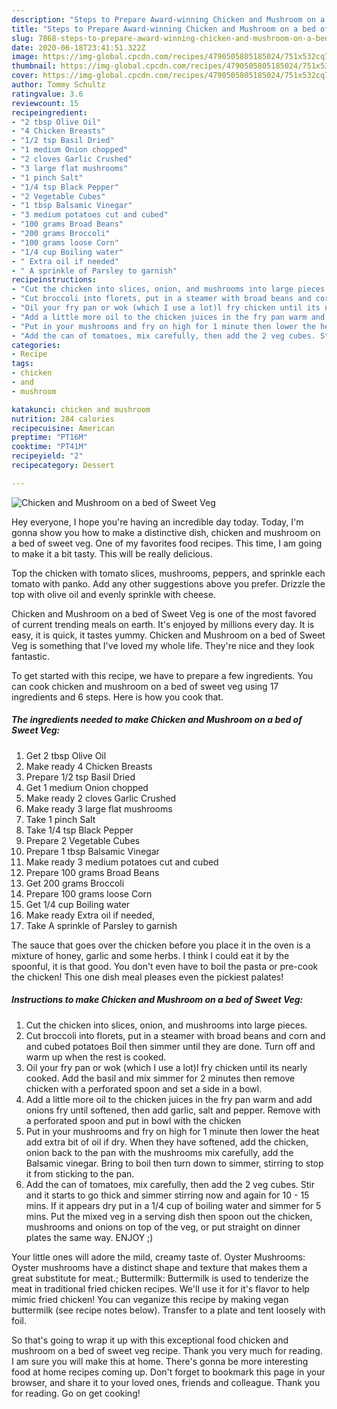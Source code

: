 ```yaml
---
description: "Steps to Prepare Award-winning Chicken and Mushroom on a bed of Sweet Veg"
title: "Steps to Prepare Award-winning Chicken and Mushroom on a bed of Sweet Veg"
slug: 7868-steps-to-prepare-award-winning-chicken-and-mushroom-on-a-bed-of-sweet-veg
date: 2020-06-18T23:41:51.322Z
image: https://img-global.cpcdn.com/recipes/4790505805185024/751x532cq70/chicken-and-mushroom-on-a-bed-of-sweet-veg-recipe-main-photo.jpg
thumbnail: https://img-global.cpcdn.com/recipes/4790505805185024/751x532cq70/chicken-and-mushroom-on-a-bed-of-sweet-veg-recipe-main-photo.jpg
cover: https://img-global.cpcdn.com/recipes/4790505805185024/751x532cq70/chicken-and-mushroom-on-a-bed-of-sweet-veg-recipe-main-photo.jpg
author: Tommy Schultz
ratingvalue: 3.6
reviewcount: 15
recipeingredient:
- "2 tbsp Olive Oil"
- "4 Chicken Breasts"
- "1/2 tsp Basil Dried"
- "1 medium Onion chopped"
- "2 cloves Garlic Crushed"
- "3 large flat mushrooms"
- "1 pinch Salt"
- "1/4 tsp Black Pepper"
- "2 Vegetable Cubes"
- "1 tbsp Balsamic Vinegar"
- "3 medium potatoes cut and cubed"
- "100 grams Broad Beans"
- "200 grams Broccoli"
- "100 grams loose Corn"
- "1/4 cup Boiling water"
- " Extra oil if needed"
- " A sprinkle of Parsley to garnish"
recipeinstructions:
- "Cut the chicken into slices, onion, and mushrooms into large pieces."
- "Cut broccoli into florets, put in a steamer with broad beans and corn and and cubed potatoes Boil then simmer until they are done. Turn off  and warm up when the rest is cooked."
- "Oil your fry pan or wok (which I use a lot)l fry chicken until its nearly cooked. Add the basil and mix  simmer for 2 minutes then remove chicken with a perforated spoon and set a side in a bowl."
- "Add a little more oil to the chicken juices in the fry pan warm and add onions fry until softened, then add garlic, salt and pepper. Remove with a perforated spoon and put in bowl with the chicken"
- "Put in your mushrooms and fry on high for 1 minute then lower the heat add extra bit of oil if dry. When they have softened, add the chicken, onion back to the pan with the mushrooms mix carefully, add the Balsamic vinegar. Bring to boil then turn down to simmer, stirring to stop it from sticking to the pan."
- "Add the can of tomatoes, mix carefully, then add the 2 veg cubes. Stir and it starts to go thick and simmer stirring now and again for 10 - 15 mins. If it appears dry put in a 1/4 cup of boiling water and simmer for 5 mins. Put the mixed veg in a serving dish then spoon out the chicken, mushrooms and onions on top of the veg, or put straight on dinner plates the same way. ENJOY  ;)"
categories:
- Recipe
tags:
- chicken
- and
- mushroom

katakunci: chicken and mushroom 
nutrition: 284 calories
recipecuisine: American
preptime: "PT16M"
cooktime: "PT41M"
recipeyield: "2"
recipecategory: Dessert

---
```



![Chicken and Mushroom on a bed of Sweet Veg](https://img-global.cpcdn.com/recipes/4790505805185024/751x532cq70/chicken-and-mushroom-on-a-bed-of-sweet-veg-recipe-main-photo.jpg)

Hey everyone, I hope you're having an incredible day today. Today, I'm gonna show you how to make a distinctive dish, chicken and mushroom on a bed of sweet veg. One of my favorites food recipes. This time, I am going to make it a bit tasty. This will be really delicious.

Top the chicken with tomato slices, mushrooms, peppers, and sprinkle each tomato with panko. Add any other suggestions above you prefer. Drizzle the top with olive oil and evenly sprinkle with cheese.

Chicken and Mushroom on a bed of Sweet Veg is one of the most favored of current trending meals on earth. It's enjoyed by millions every day. It is easy, it is quick, it tastes yummy. Chicken and Mushroom on a bed of Sweet Veg is something that I've loved my whole life. They're nice and they look fantastic.


To get started with this recipe, we have to prepare a few ingredients. You can cook chicken and mushroom on a bed of sweet veg using 17 ingredients and 6 steps. Here is how you cook that.

<!--inarticleads1-->

##### The ingredients needed to make Chicken and Mushroom on a bed of Sweet Veg:

1. Get 2 tbsp Olive Oil
1. Make ready 4 Chicken Breasts
1. Prepare 1/2 tsp Basil Dried
1. Get 1 medium Onion chopped
1. Make ready 2 cloves Garlic Crushed
1. Make ready 3 large flat mushrooms
1. Take 1 pinch Salt
1. Take 1/4 tsp Black Pepper
1. Prepare 2 Vegetable Cubes
1. Prepare 1 tbsp Balsamic Vinegar
1. Make ready 3 medium potatoes cut and cubed
1. Prepare 100 grams Broad Beans
1. Get 200 grams Broccoli
1. Prepare 100 grams loose Corn
1. Get 1/4 cup Boiling water
1. Make ready  Extra oil if needed,
1. Take  A sprinkle of Parsley to garnish


The sauce that goes over the chicken before you place it in the oven is a mixture of honey, garlic and some herbs. I think I could eat it by the spoonful, it is that good. You don&#39;t even have to boil the pasta or pre-cook the chicken! This one dish meal pleases even the pickiest palates! 

<!--inarticleads2-->

##### Instructions to make Chicken and Mushroom on a bed of Sweet Veg:

1. Cut the chicken into slices, onion, and mushrooms into large pieces.
1. Cut broccoli into florets, put in a steamer with broad beans and corn and and cubed potatoes Boil then simmer until they are done. Turn off  and warm up when the rest is cooked.
1. Oil your fry pan or wok (which I use a lot)l fry chicken until its nearly cooked. Add the basil and mix  simmer for 2 minutes then remove chicken with a perforated spoon and set a side in a bowl.
1. Add a little more oil to the chicken juices in the fry pan warm and add onions fry until softened, then add garlic, salt and pepper. Remove with a perforated spoon and put in bowl with the chicken
1. Put in your mushrooms and fry on high for 1 minute then lower the heat add extra bit of oil if dry. When they have softened, add the chicken, onion back to the pan with the mushrooms mix carefully, add the Balsamic vinegar. Bring to boil then turn down to simmer, stirring to stop it from sticking to the pan.
1. Add the can of tomatoes, mix carefully, then add the 2 veg cubes. Stir and it starts to go thick and simmer stirring now and again for 10 - 15 mins. If it appears dry put in a 1/4 cup of boiling water and simmer for 5 mins. Put the mixed veg in a serving dish then spoon out the chicken, mushrooms and onions on top of the veg, or put straight on dinner plates the same way. ENJOY  ;)


Your little ones will adore the mild, creamy taste of. Oyster Mushrooms: Oyster mushrooms have a distinct shape and texture that makes them a great substitute for meat.; Buttermilk: Buttermilk is used to tenderize the meat in traditional fried chicken recipes. We&#39;ll use it for it&#39;s flavor to help mimic fried chicken! You can veganize this recipe by making vegan buttermilk (see recipe notes below). Transfer to a plate and tent loosely with foil. 

So that's going to wrap it up with this exceptional food chicken and mushroom on a bed of sweet veg recipe. Thank you very much for reading. I am sure you will make this at home. There's gonna be more interesting food at home recipes coming up. Don't forget to bookmark this page in your browser, and share it to your loved ones, friends and colleague. Thank you for reading. Go on get cooking!
